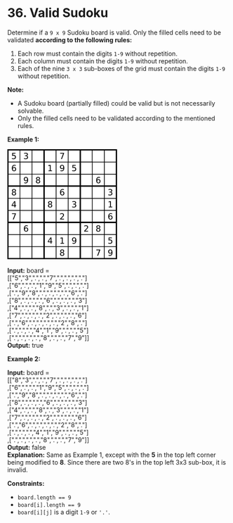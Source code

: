 # 36. Valid Sudoku

Determine if a `9 x 9` Sudoku board is valid. Only the filled cells need to be validated **according to the following rules:**

1. Each row must contain the digits `1-9` without repetition.
2. Each column must contain the digits `1-9` without repetition.
3. Each of the nine `3 x 3` sub-boxes of the grid must contain the digits `1-9` without repetition.

**Note:**

- A Sudoku board (partially filled) could be valid but is not necessarily solvable.
- Only the filled cells need to be validated according to the mentioned rules.

**Example 1:**

![alt text](./image.png)

**Input:** board = </br>
[["5","3",".",".","7",".",".",".","."] </br> 
,["6",".",".","1","9","5",".",".","."] </br>
,[".","9","8",".",".",".",".","6","."] </br>
,["8",".",".",".","6",".",".",".","3"] </br>
,["4",".",".","8",".","3",".",".","1"] </br>
,["7",".",".",".","2",".",".",".","6"] </br>
,[".","6",".",".",".",".","2","8","."] </br>
,[".",".",".","4","1","9",".",".","5"] </br>
,[".",".",".",".","8",".",".","7","9"]] </br>
**Output:** true

**Example 2:**

**Input:** board = </br>
[["8","3",".",".","7",".",".",".","."] </br>
,["6",".",".","1","9","5",".",".","."] </br>
,[".","9","8",".",".",".",".","6","."] </br>
,["8",".",".",".","6",".",".",".","3"] </br>
,["4",".",".","8",".","3",".",".","1"] </br>
,["7",".",".",".","2",".",".",".","6"] </br>
,[".","6",".",".",".",".","2","8","."] </br>
,[".",".",".","4","1","9",".",".","5"] </br>
,[".",".",".",".","8",".",".","7","9"]] </br>
**Output:** false </br>
**Explanation:** Same as Example 1, except with the **5** in the top left corner being modified to **8**. Since there are two 8's in the top left 3x3 sub-box, it is invalid.

**Constraints:**

- `board.length == 9`
- `board[i].length == 9`
- `board[i][j]` is a digit `1-9` or `'.'`.